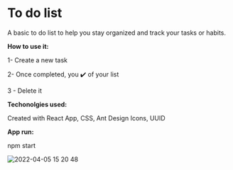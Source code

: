 # To do list

A basic to do list to help you stay organized and track your tasks or habits.

**How to use it:**

1- Create a new task

2- Once completed, you ✔️ of your list

3 - Delete it

**Techonolgies used:**

Created with React App, CSS, Ant Design Icons, UUID

**App run:**

npm start


![2022-04-05 15 20 48](https://user-images.githubusercontent.com/86075066/161764984-89f2511e-fe13-4e4c-8ee3-81cedba1667d.gif)
